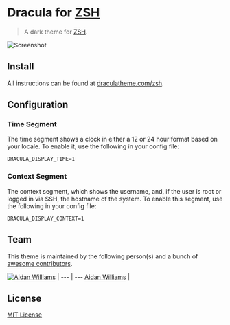 # Dracula for [ZSH](http://zsh.org)

> A dark theme for [ZSH](http://zsh.org).

![Screenshot](https://draculatheme.com/assets/img/screenshots/zsh.png)

## Install

All instructions can be found at [draculatheme.com/zsh](https://draculatheme.com/zsh).

## Configuration
### Time Segment
The time segment shows a clock in either a 12 or 24 hour format
based on your locale. To enable it, use the following in your config file:
```
DRACULA_DISPLAY_TIME=1
```

### Context Segment
The context segment, which shows the username, and, if the user is root or logged in via
SSH, the hostname of the system. To enable this segment, use the following in your config file:
```
DRACULA_DISPLAY_CONTEXT=1
```

## Team

This theme is maintained by the following person(s) and a bunch of [awesome contributors](https://github.com/dracula/zsh/graphs/contributors).

[![Aidan Williams](https://avatars0.githubusercontent.com/u/30708886?s=70)](https://github.com/AGitBoy) |
--- | ---
[Aidan Williams](https://github.com/AGitBoy) |

## License

[MIT License](./LICENSE)
